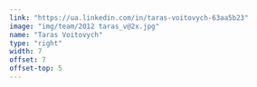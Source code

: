 ```yaml
---
link: "https://ua.linkedin.com/in/taras-voitovych-63aa5b23"
image: "img/team/2012 taras_v@2x.jpg"
name: "Taras Voitovych"
type: "right"
width: 7
offset: 7
offset-top: 5
---
```

